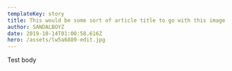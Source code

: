 ```yaml
---
templateKey: story
title: This would be some sort of article title to go with this image
author: SANDALBOYZ
date: 2019-10-14T01:00:58.616Z
hero: /assets/lw5a6889-edit.jpg
---
```

Test body
